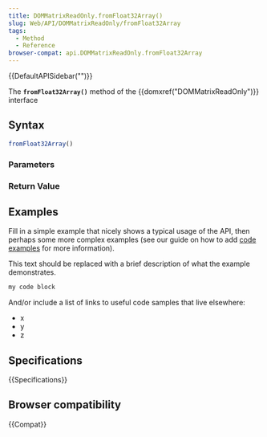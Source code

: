 ```yaml
---
title: DOMMatrixReadOnly.fromFloat32Array()
slug: Web/API/DOMMatrixReadOnly/fromFloat32Array
tags:
  - Method
  - Reference
browser-compat: api.DOMMatrixReadOnly.fromFloat32Array
---
```

{{DefaultAPISidebar("")}}

The **`fromFloat32Array()`** method of the {{domxref("DOMMatrixReadOnly")}} interface 

## Syntax

```js
fromFloat32Array()
```

### Parameters



### Return Value



## Examples

Fill in a simple example that nicely shows a typical usage of the API, then perhaps some more complex examples (see our guide on how to add [code examples](/en-US/docs/MDN/Contribute/Structures/Code_examples) for more information).

This text should be replaced with a brief description of what the example demonstrates.

```js
my code block
```

And/or include a list of links to useful code samples that live elsewhere:

*   x
*   y
*   z

## Specifications

{{Specifications}}

## Browser compatibility

{{Compat}}


